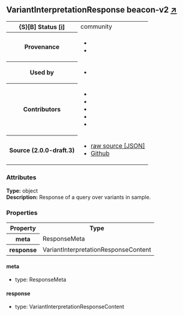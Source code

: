 
<div id="schema-header-title">
  <h2>VariantInterpretationResponse <span id="schema-header-title-project">beacon-v2 <a href="https://github.com/ga4gh-beacon/specification-v2-blocks" target="_BLANK">&nearr;</a></span> </h2>
</div>

<table id="schema-header-table">
  <tr>
    <th>{S}[B] Status <a href="https://schemablocks.org/about/sb-status-levels.html">[i]</a></th>
    <td><div id="schema-header-status">community</div></td>
  </tr>

  <tr>
    <th>Provenance</th>
    <td>
      <ul>
<li><a href="https://github.com/ga4gh-beacon/specification-v2"></a></li>
<li><a href="https://github.com/progenetix/bycon/"></a></li>
      </ul>
    </td>
  </tr>
  <tr>
    <th>Used by</th>
    <td>
      <ul>
<li><a href="https://github.com/progenetix/schemas/"></a></li>
      </ul>
    </td>
  </tr>

<!--more-->

  <tr>
    <th>Contributors</th>
    <td>
      <ul>
<li><a href="https://beacon-project.io/categories/people.html"></a></li>
<li><a href="https://github.com/jrambla"></a></li>
<li><a href="https://github.com/sdelatorrep"></a></li>
<li><a href="https://github.com/mamanambiya"></a></li>
<li><a href="https://orcid.org/0000-0002-9903-4248"></a></li>
      </ul>
    </td>
  </tr>
  <tr>
    <th>Source (2.0.0-draft.3)</th>
    <td>
      <ul>
        <li><a href="current/VariantInterpretationResponse.json" target="_BLANK">raw source [JSON]</a></li>
        <li><a href="https://github.com/ga4gh-beacon/specification-v2-blocks/blob/master/schemas/VariantInterpretationResponse.yaml" target="_BLANK">Github</a></li>
      </ul>
    </td>
  </tr>
</table>

<div id="schema-attributes-title">
  <h3>Attributes</h3>
</div>

  
__Type:__ object  
__Description:__ Response of a query over variants in sample.

### Properties

<table id="schema-properties-table">
  <tr>
    <th>Property</th>
    <th>Type</th>
  </tr>
  <tr>
    <th>meta</th>
    <td>ResponseMeta</td>
  </tr>
  <tr>
    <th>response</th>
    <td>VariantInterpretationResponseContent</td>
  </tr>

</table>


#### meta

* type: ResponseMeta




#### response

* type: VariantInterpretationResponseContent




